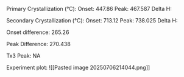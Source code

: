 Primary Crystallization (°C):
	Onset: 447.86
	Peak: 467.587
	Delta H:
	
Secondary Crystallization  (°C):
	Onset: 713.12
	Peak: 738.025
	Delta H:
	
Onset difference: 265.26

Peak Difference: 270.438

Tx3 Peak: NA

Experiment plot:
![[Pasted image 20250706214044.png]]
